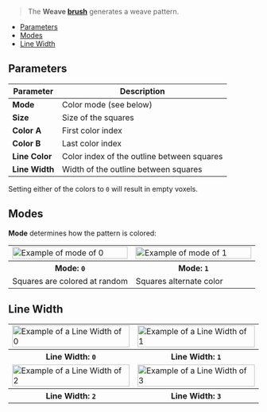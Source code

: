 > The **Weave [brush](Brush-Shaders)** generates a weave pattern.

- [Parameters](#parameters)
- [Modes](#modes)
- [Line Width](#line-width)

## Parameters

| Parameter | Description |
| --------- | ----------- |
| **Mode** | Color mode (see below) |
| **Size** | Size of the squares |
| **Color A** | First color index |
| **Color B** | Last color index |
| **Line Color** | Color index of the outline between squares |
| **Line Width** | Width of the outline between squares |

Setting either of the colors to `0` will result in empty voxels.

## Modes

**Mode** determines how the pattern is colored:

<table>
    <tr>
        <td width="50%"><img width="100%" src="https://s3.amazonaws.com/misc.lachlanmcdonald.com/magicavoxel-shaders/0.10.0/wave_mode_0.png" alt="Example of mode of 0"></td>
        <td width="50%"><img width="100%" src="https://s3.amazonaws.com/misc.lachlanmcdonald.com/magicavoxel-shaders/0.10.0/wave_mode_1.png" alt="Example of mode of 1"></td>
    </tr>
    <tr>
        <th>Mode: <code>0</code></th>
        <th>Mode: <code>1</code></th>
    </tr>
    <tr>
        <td>Squares are colored at random</td>
        <td>Squares alternate color</td>
    </tr>
</table>

## Line Width

<table>
    <tr>
        <td width="50%"><img width="100%" src="https://s3.amazonaws.com/misc.lachlanmcdonald.com/magicavoxel-shaders/0.10.0/weave_line_width_0.png" alt="Example of a Line Width of 0"></td>
        <td width="50%"><img width="100%" src="https://s3.amazonaws.com/misc.lachlanmcdonald.com/magicavoxel-shaders/0.10.0/weave_line_width_1.png" alt="Example of a Line Width of 1"></td>
    </tr>
    <tr>
        <th>Line Width: <code>0</code></th>
        <th>Line Width: <code>1</code></th>
    </tr>
    <tr>
        <td width="50%"><img width="100%" src="https://s3.amazonaws.com/misc.lachlanmcdonald.com/magicavoxel-shaders/0.10.0/weave_line_width_2.png" alt="Example of a Line Width of 2"></td>
        <td width="50%"><img width="100%" src="https://s3.amazonaws.com/misc.lachlanmcdonald.com/magicavoxel-shaders/0.10.0/weave_line_width_3.png" alt="Example of a Line Width of 3"></td>
    </tr>
    <tr>
        <th>Line Width: <code>2</code></th>
        <th>Line Width: <code>3</code></th>
    </tr>
</table>
